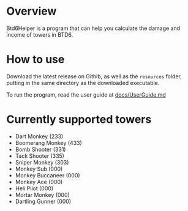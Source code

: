 # Overview 

Btd6Helper is a program that can help you calculate the damage and income 
of towers in BTD6. 

# How to use

Download the latest release on Githib, as well as the `resources` folder, putting in the same 
directory as the downloaded executable. 

To run the program, read the user guide at [docs/UserGuide.md](docs/UserGuide.md)

# Currently supported towers

- Dart Monkey (233)
- Boomerang Monkey (433)
- Bomb Shooter (331)
- Tack Shooter (335)
- Sniper Monkey (303)
- Monkey Sub (000)
- Monkey Buccaneer (000)
- Monkey Ace (000)
- Heli Pilot (000)
- Mortar Monkey (000)
- Dartling Gunner (000)
